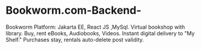 # Bookworm.com-Backend-
Bookworm  Platform: Jakarta EE,  React JS ,MySql.   Virtual bookshop with library. Buy, rent eBooks, Audiobooks, Videos. Instant digital delivery to "My Shelf." Purchases stay, rentals auto-delete post validity.
